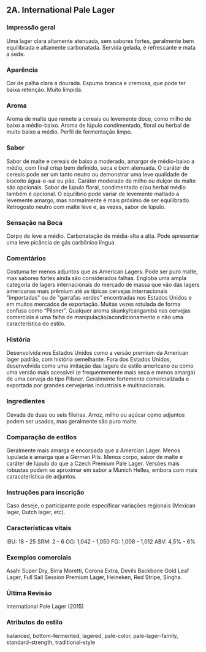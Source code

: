 ## 2A. International Pale Lager

### Impressão geral

Uma lager clara altamente atenuada, sem sabores fortes, geralmente bem equilibrada e altamente carbonatada. Servida gelada, é refrescante e mata a sede.

### Aparência

Cor de palha clara a dourada. Espuma branca e cremosa, que pode ter baixa retenção. Muito límpida.

### Aroma

Aroma de malte que remete a cereais ou levemente doce, como milho de baixo a médio-baixo. Aroma de lúpulo condimentado, floral ou herbal de muito baixo a médio. Perfil de fermentação limpo.

### Sabor

Sabor de malte e cereais de baixo a moderado, amargor de médio-baixo a médio, com final crisp bem definido, seca e bem atenuada. O caráter de cereais pode ser um tanto neutro ou demonstrar uma leve qualidade de biscoito água-e-sal ou pão. Caráter moderado de milho ou dulçor de malte são opcionais. Sabor de lúpulo floral, condimentado e/ou herbal médio também é opcional. O equilíbrio pode variar de levemente maltado a levemente amargo, mas normalmente é mais próximo de ser equilibrado. Retrogosto neutro com malte leve e, às vezes, sabor de lúpulo.

### Sensação na Boca

Corpo de leve a médio. Carbonatação de média-alta a alta. Pode apresentar uma leve picância de gás carbônico língua.

### Comentários

Costuma ter menos adjuntos que as American Lagers. Pode ser puro malte, mas sabores fortes ainda são considerados falhas. Engloba uma ampla categoria de lagers internacionais do mercado de massa que vão das lagers americanas mais prêmium até as típicas cervejas internacionais "importadas" ou de "garrafas verdes" encontradas nos Estados Unidos e em muitos mercados de exportação. Muitas vezes rotulada de forma confusa como “Pilsner”. Qualquer aroma skunky/cangambá nas cervejas comerciais é uma falha de manipulação/acondicionamento e não uma característica do estilo.

### História

Desenvolvida nos Estados Unidos como a versão premium da American lager padrão, com história semelhante. Fora dos Estados Unidos, desenvolvida como uma imitação das lagers de estilo americano ou como uma versão mais acessível (e frequentemente mais seca e menos amarga) de uma cerveja do tipo Pilsner. Geralmente fortemente comercializada e exportada por grandes cervejarias industriais e multinacionais.

### Ingredientes

Cevada de duas ou seis fileiras. Arroz, milho ou açúcar como adjuntos podem ser usados, mas geralmente são puro malte.

### Comparação de estilos

Geralmente mais amarga e encorpada que a Amercian Lager. Menos lupulada e amarga que a German Pils. Menos corpo, sabor de malte e caráter de lúpulo do que a Czech Premium Pale Lager. Versões mais robustas podem se aproximar em sabor a Munich Helles, embora com mais caracaterística de adjuntos.

### Instruções para inscrição

Caso deseje, o participante pode especificar variações regionais (Mexican lager, Dutch lager, etc).

### Características vitais

IBU: 18 - 25
SRM: 2 - 6
OG: 1,042 - 1,050
FG: 1,008 - 1,012
ABV: 4,5% - 6%

### Exemplos comerciais

Asahi Super Dry, Birra Moretti, Corona Extra, Devils Backbone Gold Leaf Lager, Full Sail Session Premium Lager, Heineken, Red Stripe, Singha.

### Última Revisão

International Pale Lager (2015)

### Atributos do estilo

balanced, bottom-fermented, lagered, pale-color, pale-lager-family, standard-strength, traditional-style

